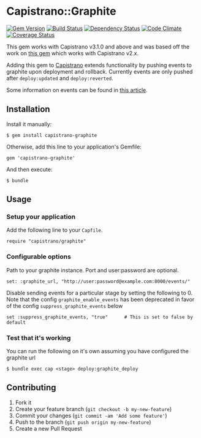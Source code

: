 # Capistrano::Graphite
[![Gem Version](http://img.shields.io/gem/v/capistrano-graphite.svg)][gem]
[![Build Status](http://img.shields.io/travis/scottsuch/capistrano-graphite.svg)][travis]
[![Dependency Status](http://img.shields.io/gemnasium/scottsuch/capistrano-graphite.svg)][gemnasium]
[![Code Climate](http://img.shields.io/codeclimate/github/scottsuch/capistrano-graphite.svg)][codeclimate]
[![Coverage Status](https://img.shields.io/coveralls/scottsuch/capistrano-graphite.svg)][coveralls]


[gem]: https://rubygems.org/gems/capistrano-graphite
[travis]: http://travis-ci.org/scottsuch/capistrano-graphite
[gemnasium]: https://gemnasium.com/scottsuch/capistrano-graphite
[codeclimate]: https://codeclimate.com/github/scottsuch/capistrano-graphite
[coveralls]: https://coveralls.io/r/scottsuch/capistrano-graphite
This gem works with Capistrano v3.1.0 and above and was based off the work on [this gem](https://github.com/hellvinz/graphite-notify) which works with Capistrano v2.x.

Adding this gem to [Capistrano](https://github.com/capistrano/capistrano) extends functionality by pushing events to graphite upon deployment and rollback.
Currently events are only pushed after `deploy:updated` and `deploy:reverted`.

Some information on events can be found in [this article](http://obfuscurity.com/2014/01/Graphite-Tip-A-Better-Way-to-Store-Events).

## Installation
Install it manually:

    $ gem install capistrano-graphite

Otherwise, add this line to your application's Gemfile:

    gem 'capistrano-graphite'

And then execute:

    $ bundle

## Usage
### Setup your application
Add the following line to your `Capfile`.

    require "capistrano/graphite"

### Configurable options
Path to your graphite instance. Port and user:password are optional.

    set: :graphite_url, "http://user:password@example.com:8000/events/"

Disable sending events for a particular stage by setting the following to 0.
Note that the config `graphite_enable_events` has been deprecated in favor of
the config `suppress_graphite_events` below

    set :suppress_graphite_events, "true"      # This is set to false by default


### Test that it's working
You can run the following on it's own assuming you have configured the graphite url

    $ bundle exec cap <stage> deploy:graphite_deploy

## Contributing

1. Fork it
2. Create your feature branch (`git checkout -b my-new-feature`)
3. Commit your changes (`git commit -am 'Add some feature'`)
4. Push to the branch (`git push origin my-new-feature`)
5. Create a new Pull Request
